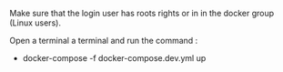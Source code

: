 Make sure that the login user has roots rights or in in the docker group (Linux users).

Open a terminal a terminal and run the command :
- docker-compose -f docker-compose.dev.yml up